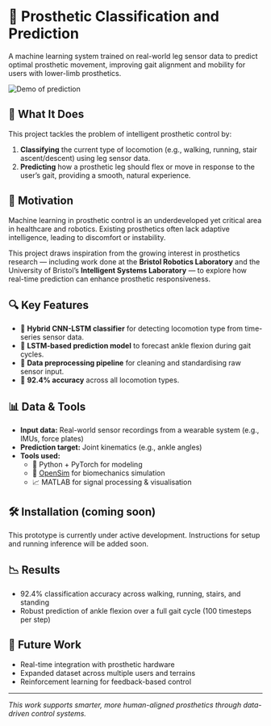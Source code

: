 # 🦿 Prosthetic Classification and Prediction

A machine learning system trained on real-world leg sensor data to predict optimal prosthetic movement, improving gait alignment and mobility for users with lower-limb prosthetics.

![Demo of prediction](GIF.gif)
## 🧠 What It Does

This project tackles the problem of intelligent prosthetic control by:
1. **Classifying** the current type of locomotion (e.g., walking, running, stair ascent/descent) using leg sensor data.
2. **Predicting** how a prosthetic leg should flex or move in response to the user’s gait, providing a smooth, natural experience.

## 🎯 Motivation

Machine learning in prosthetic control is an underdeveloped yet critical area in healthcare and robotics. Existing prosthetics often lack adaptive intelligence, leading to discomfort or instability.

This project draws inspiration from the growing interest in prosthetics research — including work done at the **Bristol Robotics Laboratory** and the University of Bristol’s **Intelligent Systems Laboratory** — to explore how real-time prediction can enhance prosthetic responsiveness.

## 🔍 Key Features

- 🔢 **Hybrid CNN-LSTM classifier** for detecting locomotion type from time-series sensor data.
- 🔮 **LSTM-based prediction model** to forecast ankle flexion during gait cycles.
- 🧹 **Data preprocessing pipeline** for cleaning and standardising raw sensor input.
- 🧪 **92.4% accuracy** across all locomotion types.

## 📊 Data & Tools

- **Input data:** Real-world sensor recordings from a wearable system (e.g., IMUs, force plates)
- **Prediction target:** Joint kinematics (e.g., ankle angles)
- **Tools used:**
  - 🐍 Python + PyTorch for modeling
  - 🦿 [OpenSim](https://opensim.stanford.edu/) for biomechanics simulation
  - 📈 MATLAB for signal processing & visualisation

## 🛠️ Installation (coming soon)

This prototype is currently under active development. Instructions for setup and running inference will be added soon.

## 📉 Results

- 92.4% classification accuracy across walking, running, stairs, and standing
- Robust prediction of ankle flexion over a full gait cycle (100 timesteps per step)

## 🚧 Future Work

- Real-time integration with prosthetic hardware
- Expanded dataset across multiple users and terrains
- Reinforcement learning for feedback-based control



---

*This work supports smarter, more human-aligned prosthetics through data-driven control systems.*
